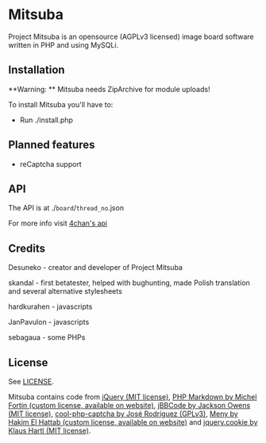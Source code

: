 Mitsuba
=======

Project Mitsuba is an opensource (AGPLv3 licensed) image board software written in PHP and using MySQLi.

Installation
------------

**Warning: ** Mitsuba needs ZipArchive for module uploads!

To install Mitsuba you'll have to:
* Run ./install.php

Planned features
----------------

* reCaptcha support

API
---

The API is at ./`board`/`thread_no`.json

For more info visit [4chan's api](https://github.com/4chan/4chan-API)

Credits
-------
Desuneko - creator and developer of Project Mitsuba

skandal - first betatester, helped with bughunting, made Polish translation and several alternative stylesheets

hardkurahen - javascripts

JanPavulon - javascripts

sebagaua - some PHPs

License
--------
See [LICENSE](https://github.com/MitsubaBBS/Mitsuba/blob/master/LICENSE).

Mitsuba contains code from [jQuery (MIT license)](http://jquery.com/), [PHP Markdown by Michel Fortin (custom license, available on website)](http://michelf.ca/projects/php-markdown/), [jBBCode by Jackson Owens (MIT license)](http://jbbcode.com/), [cool-php-captcha by José Rodríguez (GPLv3)](https://code.google.com/p/cool-php-captcha/), [Meny by Hakim El Hattab (custom license, available on website)](https://github.com/hakimel/Meny) and [jquery.cookie by Klaus Hartl (MIT license)](https://github.com/carhartl/jquery-cookie).
